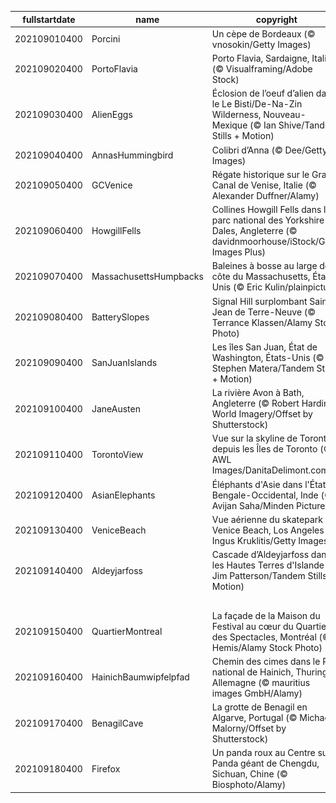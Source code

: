|fullstartdate|name|copyright|title|image|
|--|--|--|--|--|
202109010400|Porcini|Un cèpe de Bordeaux (© vnosokin/Getty Images)||![](/fr-CA/2021/09/202109010400Porcini.jpg)|
202109020400|PortoFlavia|Porto Flavia, Sardaigne, Italie (© Visualframing/Adobe Stock)||![](/fr-CA/2021/09/202109020400PortoFlavia.jpg)|
202109030400|AlienEggs|Éclosion de l’oeuf d’alien dans le Le Bisti/De-Na-Zin Wilderness, Nouveau-Mexique (© Ian Shive/Tandem Stills + Motion)||![](/fr-CA/2021/09/202109030400AlienEggs.jpg)|
202109040400|AnnasHummingbird|Colibri d’Anna (© Dee/Getty Images)||![](/fr-CA/2021/09/202109040400AnnasHummingbird.jpg)|
202109050400|GCVenice|Régate historique sur le Grand Canal de Venise, Italie (© Alexander Duffner/Alamy)||![](/fr-CA/2021/09/202109050400GCVenice.jpg)|
202109060400|HowgillFells|Collines Howgill Fells dans le parc national des Yorkshire Dales, Angleterre (© davidnmoorhouse/iStock/Getty Images Plus)||![](/fr-CA/2021/09/202109060400HowgillFells.jpg)|
202109070400|MassachusettsHumpbacks|Baleines à bosse au large de la côte du Massachusetts, États-Unis (© Eric Kulin/plainpicture)||![](/fr-CA/2021/09/202109070400MassachusettsHumpbacks.jpg)|
202109080400|BatterySlopes|Signal Hill surplombant Saint-Jean de Terre-Neuve (© Terrance Klassen/Alamy Stock Photo)||![](/fr-CA/2021/09/202109080400BatterySlopes.jpg)|
202109090400|SanJuanIslands|Les îles San Juan, État de Washington, États-Unis (© Stephen Matera/Tandem Stills + Motion)||![](/fr-CA/2021/09/202109090400SanJuanIslands.jpg)|
202109100400|JaneAusten|La rivière Avon à Bath, Angleterre (© Robert Harding World Imagery/Offset by Shutterstock)||![](/fr-CA/2021/09/202109100400JaneAusten.jpg)|
202109110400|TorontoView|Vue sur la skyline de Toronto depuis les Îles de Toronto (© AWL Images/DanitaDelimont.com)||![](/fr-CA/2021/09/202109110400TorontoView.jpg)|
202109120400|AsianElephants|Éléphants d'Asie dans l'État du Bengale-Occidental, Inde (© Avijan Saha/Minden Pictures)||![](/fr-CA/2021/09/202109120400AsianElephants.jpg)|
202109130400|VeniceBeach|Vue aérienne du skatepark de Venice Beach, Los Angeles (© Ingus Kruklitis/Getty Images)||![](/fr-CA/2021/09/202109130400VeniceBeach.jpg)|
202109140400|Aldeyjarfoss|Cascade d’Aldeyjarfoss dans les Hautes Terres d'Islande (© Jim Patterson/Tandem Stills + Motion)||![](/fr-CA/2021/09/202109140400Aldeyjarfoss.jpg)|
||||![](/fr-CA/2021/09/.jpg)|
202109150400|QuartierMontreal|La façade de la Maison du Festival au cœur du Quartier des Spectacles, Montréal (© Hemis/Alamy Stock Photo)||![](/fr-CA/2021/09/202109150400QuartierMontreal.jpg)|
202109160400|HainichBaumwipfelpfad|Chemin des cimes dans le Parc national de Hainich, Thuringe, Allemagne (© mauritius images GmbH/Alamy)||![](/fr-CA/2021/09/202109160400HainichBaumwipfelpfad.jpg)|
202109170400|BenagilCave|La grotte de Benagil en Algarve, Portugal (© Michael Malorny/Offset by Shutterstock)||![](/fr-CA/2021/09/202109170400BenagilCave.jpg)|
202109180400|Firefox|Un panda roux au Centre sur le Panda géant de Chengdu, Sichuan, Chine (© Biosphoto/Alamy)||![](/fr-CA/2021/09/202109180400Firefox.jpg)|
